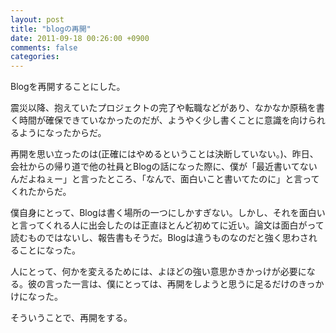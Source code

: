 ```yaml
---
layout: post
title: "blogの再開"
date: 2011-09-18 00:26:00 +0900
comments: false
categories: 
---
```

Blogを再開することにした。

震災以降、抱えていたプロジェクトの完了や転職などがあり、なかなか原稿を書く時間が確保できていなかったのだが、ようやく少し書くことに意識を向けられるようになったからだ。

再開を思い立ったのは(正確にはやめるということは決断していない。)、昨日、会社からの帰り道で他の社員とBlogの話になった際に、僕が「最近書いてないんだよねぇー」と言ったところ、「なんで、面白いこと書いてたのに」と言ってくれたからだ。

僕自身にとって、Blogは書く場所の一つにしかすぎない。しかし、それを面白いと言ってくれる人に出会したのは正直ほとんど初めてに近い。論文は面白がって読むものではないし、報告書もそうだ。Blogは違うものなのだと強く思わされることになった。

人にとって、何かを変えるためには、よほどの強い意思かきかっけが必要になる。彼の言った一言は、僕にとっては、再開をしようと思うに足るだけのきっかけになった。

そういうことで、再開をする。